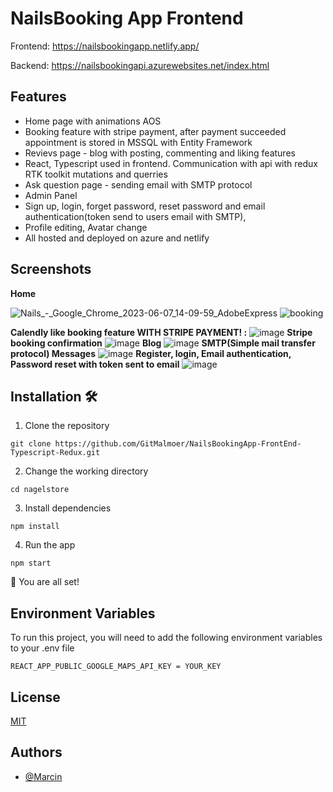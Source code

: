 
# NailsBooking App Frontend
Frontend: https://nailsbookingapp.netlify.app/

Backend: https://nailsbookingapi.azurewebsites.net/index.html

## Features
- Home page with animations AOS
- Booking feature with stripe payment, after payment succeeded appointment is stored in MSSQL with Entity Framework
- Revievs page - blog with posting, commenting and liking features
- React, Typescript used in frontend. Communication with api with redux RTK toolkit mutations and querries
- Ask question page - sending email with SMTP protocol
- Admin Panel
- Sign up, login, forget password, reset password and email authentication(token send to users email with SMTP), 
- Profile editing, Avatar change
- All hosted and deployed on azure and netlify
## Screenshots
**Home**

![Nails_-_Google_Chrome_2023-06-07_14-09-59_AdobeExpress](https://github.com/GitMalmoer/NailsBookingApp-FrontEnd-Typescript-Redux/assets/113827015/b72dd1ad-78be-48a8-bca4-c71b60ffd9e6)
![booking](https://github.com/GitMalmoer/NailsBookingApp-FrontEnd-Typescript-Redux/assets/113827015/07d77ab6-e06d-4d18-9d8e-3c14e8b706d9)


**Calendly like booking feature WITH STRIPE PAYMENT! :**
![image](https://github.com/GitMalmoer/NailsBookingApp-FrontEnd-Typescript-Redux/assets/113827015/dab8fc43-e696-4372-b8ad-7061424c80d1)
**Stripe booking confirmation**
![image](https://github.com/GitMalmoer/NailsBookingApp-FrontEnd-Typescript-Redux/assets/113827015/298b8e43-756a-4a1c-901b-7b2ac751b9c0)
**Blog**
![image](https://github.com/GitMalmoer/NailsBookingApp-FrontEnd-Typescript-Redux/assets/113827015/0350bc52-409d-4a36-aae5-a272934a85dd)
**SMTP(Simple mail transfer protocol) Messages**
![image](https://github.com/GitMalmoer/NailsBookingApp-FrontEnd-Typescript-Redux/assets/113827015/6eb924cc-c0af-48a5-8404-1e86d5544fb2)
**Register, login, Email authentication, Password reset with token sent to email**
![image](https://github.com/GitMalmoer/NailsBookingApp-FrontEnd-Typescript-Redux/assets/113827015/862015d3-fd01-40ba-b327-ba181d47a81c)

## Installation 🛠️
1. Clone the repository

`git clone https://github.com/GitMalmoer/NailsBookingApp-FrontEnd-Typescript-Redux.git`

2. Change the working directory

`cd nagelstore`

3. Install dependencies

`npm install`

4. Run the app

`npm start`

🌟 You are all set!

    
## Environment Variables

To run this project, you will need to add the following environment variables to your .env file

`REACT_APP_PUBLIC_GOOGLE_MAPS_API_KEY = YOUR_KEY`



## License

[MIT](https://choosealicense.com/licenses/mit/)


## Authors

- [@Marcin](https://github.com/GitMalmoer)


